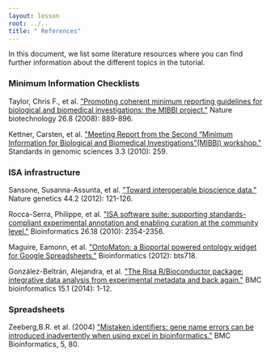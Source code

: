 ```yaml
---
layout: lesson
root: ../..
title: " References"
---
```



In this document, we list some literature resources where you can find further information about the different topics in the tutorial. 

### Minimum Information Checklists ###

Taylor, Chris F., et al. ["Promoting coherent minimum reporting guidelines for biological and biomedical investigations: the MIBBI project."](http://www.nature.com/nbt/journal/v26/n8/abs/nbt0808-889.html) Nature biotechnology 26.8 (2008): 889-896.

Kettner, Carsten, et al. ["Meeting Report from the Second “Minimum Information for Biological and Biomedical Investigations”(MIBBI) workshop."](http://www.ncbi.nlm.nih.gov/pmc/articles/PMC3035314/) Standards in genomic sciences 3.3 (2010): 259.

### ISA infrastructure ###

Sansone, Susanna-Assunta, et al. ["Toward interoperable bioscience data."](http://www.nature.com/ng/journal/v44/n2/full/ng.1054.html%3FWT.ec_id%3DNG-201202) Nature genetics 44.2 (2012): 121-126.

Rocca-Serra, Philippe, et al. ["ISA software suite: supporting standards-compliant experimental annotation and enabling curation at the community level."](http://bioinformatics.oxfordjournals.org/content/26/18/2354.short) Bioinformatics 26.18 (2010): 2354-2356.

Maguire, Eamonn, et al. ["OntoMaton: a Bioportal powered ontology widget for Google Spreadsheets."](http://bioinformatics.oxfordjournals.org/content/29/4/525) Bioinformatics (2012): bts718.

González-Beltrán, Alejandra, et al. ["The Risa R/Bioconductor package: integrative data analysis from experimental metadata and back again."](http://www.biomedcentral.com/1471-2105/15/S1/S11) BMC bioinformatics 15.1 (2014): 1-12.


### Spreadsheets ###

Zeeberg,B.R. et al. (2004) ["Mistaken identifiers: gene name errors can be introduced inadvertently when using excel in bioinformatics."](http://www.biomedcentral.com/1471-2105/5/80) BMC Bioinformatics, 5, 80.






